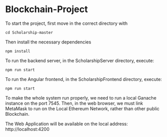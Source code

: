 # Blockchain-Project

To start the project, first move in the correct directory with 
``` 
cd Scholarship-master
```
Then install the necessary dependencies
```
npm install
```
To run the backend server, in the ScholarshipServer directory, execute:
```
npm run start
```
To run the Angular frontend, in the ScholarshipFrontend directory, execute:
```
npm run start
```
To make the whole system run properly, we need to run a local Ganache instance on the port 7545.
Then, in the web browser, we must link MetaMask to run on the Local Ethereum Network, rather than other public Blockchain.

The Web Application will be available on the local address: http://localhost:4200
